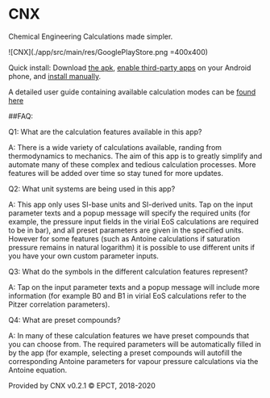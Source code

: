# CNX
Chemical Engineering Calculations made simpler.

![CNX](./app/src/main/res/GooglePlayStore.png =400x400)

Quick install: Download [the apk](https://github.com/weepctxb/CNX/tree/master/app/build/outputs/apk/debug), 
[enable third-party apps](https://www.cnet.com/how-to/how-to-enable-third-party-app-installation-on-most-android-phones/) 
on your Android phone, and [install manually](https://www.androidauthority.com/how-to-install-apks-31494/).

A detailed user guide containing available calculation modes can be 
[found here](https://github.com/weepctxb/CNX/blob/master/app/src/main/assets/User%20Guide.pdf)

##FAQ:

Q1: What are the calculation features available in this app?

A: There is a wide variety of calculations available, randing from thermodynamics 
to mechanics. The aim of this app is to greatly simplify and automate many of 
these complex and tedious calculation processes. More features will be added 
over time so stay tuned for more updates.

Q2: What unit systems are being used in this app?

A: This app only uses SI-base units and SI-derived units. 
Tap on the input parameter texts and a popup message will specify the required 
units (for example, the pressure input fields in the virial EoS calculations 
are required to be in bar), and all preset parameters are given in the specified 
units. However for some features (such as Antoine calculations if saturation 
pressure remains in natural logarithm) it is possible to use different units 
if you have your own custom parameter inputs.

Q3: What do the symbols in the different calculation features represent?

A: Tap on the input parameter texts and a popup message will 
include more information (for example B0 and B1 in virial EoS calculations 
refer to the Pitzer correlation parameters).

Q4: What are preset compounds?

A: In many of these calculation features we have preset 
compounds that you can choose from. The required parameters will be 
automatically filled in by the app (for example, selecting a preset 
compounds will autofill the corresponding Antoine parameters for vapour 
pressure calculations via the Antoine equation.

Provided by CNX v0.2.1 &copy; EPCT, 2018-2020